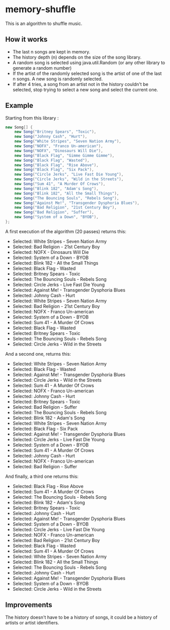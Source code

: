 # memory-shuffle
This is an algorithm to shuffle music.

## How it works
* The last n songs are kept in memory.
* The history depth (n) depends on the size of the song library.
* A random song is selected using java.util.Random (or any other library to generate a random number)
* If the artist of the randomly selected song is the artist of one of the last n songs. A new song is randomly selected.
* If after 4 tries, a song from an artist not in the history couldn't be selected, stop trying to select a new song and select the current one.

## Example
Starting from this library :
```java
new Song[] {
	new Song("Britney Spears", "Toxic"),
	new Song("Johnny Cash", "Hurt"),
	new Song("White Stripes", "Seven Nation Army"),
	new Song("NOFX", "Franco Un-american"),
	new Song("NOFX", "Dinosaurs Will Die"),
	new Song("Black Flag", "Gimme Gimme Gimme"),
	new Song("Black Flag", "Wasted"),
	new Song("Black Flag", "Rise Above"),
	new Song("Black Flag", "Six Pack"),
	new Song("Circle Jerks", "Live Fast Die Young"),
	new Song("Circle Jerks", "Wild in the Streets"),
	new Song("Sum 41", "A Murder Of Crows"),
	new Song("Blink 182", "Adam's Song"),
	new Song("Blink 182", "All the Small Things"),
	new Song("The Bouncing Souls", "Rebels Song"),
	new Song("Against Me!", "Transgender Dysphoria Blues"),
	new Song("Bad Religion", "21st Century Boy"),
	new Song("Bad Religion", "Suffer"),
	new Song("System of a Down", "BYOB"),
};
```

A first execution of the algorithm (20 passes) returns this:
* Selected: White Stripes - Seven Nation Army
* Selected: Bad Religion - 21st Century Boy
* Selected: NOFX - Dinosaurs Will Die
* Selected: System of a Down - BYOB
* Selected: Blink 182 - All the Small Things
* Selected: Black Flag - Wasted
* Selected: Britney Spears - Toxic
* Selected: The Bouncing Souls - Rebels Song
* Selected: Circle Jerks - Live Fast Die Young
* Selected: Against Me! - Transgender Dysphoria Blues
* Selected: Johnny Cash - Hurt
* Selected: White Stripes - Seven Nation Army
* Selected: Bad Religion - 21st Century Boy
* Selected: NOFX - Franco Un-american
* Selected: System of a Down - BYOB
* Selected: Sum 41 - A Murder Of Crows
* Selected: Black Flag - Wasted
* Selected: Britney Spears - Toxic
* Selected: The Bouncing Souls - Rebels Song
* Selected: Circle Jerks - Wild in the Streets

And a second one, returns this:
* Selected: White Stripes - Seven Nation Army
* Selected: Black Flag - Wasted
* Selected: Against Me! - Transgender Dysphoria Blues
* Selected: Circle Jerks - Wild in the Streets
* Selected: Sum 41 - A Murder Of Crows
* Selected: NOFX - Franco Un-american
* Selected: Johnny Cash - Hurt
* Selected: Britney Spears - Toxic
* Selected: Bad Religion - Suffer
* Selected: The Bouncing Souls - Rebels Song
* Selected: Blink 182 - Adam's Song
* Selected: White Stripes - Seven Nation Army
* Selected: Black Flag - Six Pack
* Selected: Against Me! - Transgender Dysphoria Blues
* Selected: Circle Jerks - Live Fast Die Young
* Selected: System of a Down - BYOB
* Selected: Sum 41 - A Murder Of Crows
* Selected: Johnny Cash - Hurt
* Selected: NOFX - Franco Un-american
* Selected: Bad Religion - Suffer

And finally, a third one returns this:
* Selected: Black Flag - Rise Above
* Selected: Sum 41 - A Murder Of Crows
* Selected: The Bouncing Souls - Rebels Song
* Selected: Blink 182 - Adam's Song
* Selected: Britney Spears - Toxic
* Selected: Johnny Cash - Hurt
* Selected: Against Me! - Transgender Dysphoria Blues
* Selected: System of a Down - BYOB
* Selected: Circle Jerks - Live Fast Die Young
* Selected: NOFX - Franco Un-american
* Selected: Bad Religion - 21st Century Boy
* Selected: Black Flag - Wasted
* Selected: Sum 41 - A Murder Of Crows
* Selected: White Stripes - Seven Nation Army
* Selected: Blink 182 - All the Small Things
* Selected: The Bouncing Souls - Rebels Song
* Selected: Johnny Cash - Hurt
* Selected: Against Me! - Transgender Dysphoria Blues
* Selected: System of a Down - BYOB
* Selected: Circle Jerks - Wild in the Streets

## Improvements
The history doesn't have to be a history of songs, it could be a history of artists or artist identifiers.
